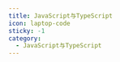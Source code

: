 ```yaml
---
title: JavaScript与TypeScript
icon: laptop-code
sticky: -1
category:
  - JavaScript与TypeScript
---
```


<Catalog  />
